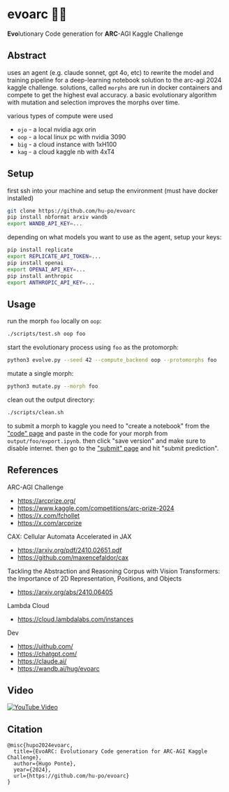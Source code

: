 # evoarc 🧫🔬

**Evo**lutionary Code generation for **ARC**-AGI Kaggle Challenge

## Abstract

uses an agent (e.g. claude sonnet, gpt 4o, etc) to rewrite the model and training pipeline for a deep-learning notebook solution to the arc-agi 2024 kaggle challenge. solutions, called `morphs` are run in docker containers and compete to get the highest eval accuracy. a basic evolutionary algorithm with mutation and selection improves the morphs over time.

various types of compute were used

- `ojo` - a local nvidia agx orin
- `oop` - a local linux pc with nvidia 3090
- `big` - a cloud instance with 1xH100
- `kag` - a cloud kaggle nb with 4xT4

## Setup

first ssh into your machine and setup the environment (must have docker installed)

```bash
git clone https://github.com/hu-po/evoarc
pip install nbformat arxiv wandb
export WANDB_API_KEY=...
```

depending on what models you want to use as the agent, setup your keys:

```bash
pip install replicate
export REPLICATE_API_TOKEN=...
pip install openai 
export OPENAI_API_KEY=...
pip install anthropic
export ANTHROPIC_API_KEY=...
```

## Usage

run the morph `foo` locally on `oop`:

```bash
./scripts/test.sh oop foo
```

start the evolutionary process using `foo` as the protomorph:

```bash
python3 evolve.py --seed 42 --compute_backend oop --protomorphs foo
```

mutate a single morph:

```bash
python3 mutate.py --morph foo
```

clean out the output directory:

```bash
./scripts/clean.sh
```

to submit a morph to kaggle you need to "create a notebook" from the ["code" page](https://www.kaggle.com/competitions/arc-prize-2024/code) and paste in the code for your morph from `output/foo/export.ipynb`. then click "save version" and make sure to disable internet. then go to the ["submit" page](https://www.kaggle.com/competitions/arc-prize-2024/submit) and hit "submit prediction".

## References

ARC-AGI Challenge
- https://arcprize.org/
- https://www.kaggle.com/competitions/arc-prize-2024
- https://x.com/fchollet
- https://x.com/arcprize

CAX: Cellular Automata Accelerated in JAX
- https://arxiv.org/pdf/2410.02651.pdf
- https://github.com/maxencefaldor/cax

Tackling the Abstraction and Reasoning Corpus with Vision Transformers: the Importance of 2D Representation, Positions, and Objects
- https://arxiv.org/abs/2410.06405

Lambda Cloud
- https://cloud.lambdalabs.com/instances

Dev
- https://uithub.com/
- https://chatgpt.com/
- https://claude.ai/
- https://wandb.ai/hug/evoarc


## Video

[![YouTube Video](https://img.youtube.com/vi/9J1Ofd1gYIk/0.jpg)](https://www.youtube.com/watch?v=9J1Ofd1gYIk)

## Citation

```
@misc{hupo2024evoarc,
  title={EvoARC: Evolutionary Code generation for ARC-AGI Kaggle Challenge},
  author={Hugo Ponte},
  year={2024},
  url={https://github.com/hu-po/evoarc}
}
```
